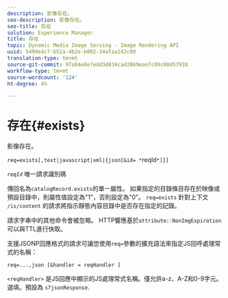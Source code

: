 ```yaml
---
description: 影像存在。
seo-description: 影像存在。
seo-title: 存在
solution: Experience Manager
title: 存在
topic: Dynamic Media Image Serving - Image Rendering API
uuid: 5490e4c7-b52a-4b2e-b002-34afaa242c08
translation-type: tm+mt
source-git-commit: 97a84e8e7edd3d834ca42069eae7c09c00d57938
workflow-type: tm+mt
source-wordcount: '124'
ht-degree: 4%

---
```



# 存在{#exists}

影像存在。

`req=exists[,text|javascript|xml|{json[&id= *`reqId`*]}]`

*`reqId`* 唯一請求識別碼

傳回名為`catalogRecord.exists`的單一屬性。 如果指定的目錄條目存在於映像或預設目錄中，則屬性值設定為&quot;1&quot;，否則設定為&quot;0&quot;。 `req=exists` 針對上下文 `/is/content` 的請求將指示靜態內容目錄中是否存在指定的記錄。

請求字串中的其他命令會被忽略。 HTTP響應基於`attribute::NonImgExpiration`可以與TTL進行快取。

支援JSONP回應格式的請求可讓您使用`req=`參數的擴充語法來指定JS回呼處理常式的名稱：

`req=...,json [&handler = reqHandler ]`

`<reqHandler>` 是JS回應中顯示的JS處理常式名稱。僅允許a-z、A-Z和0-9字元。 選填。預設為 `s7jsonResponse`.
